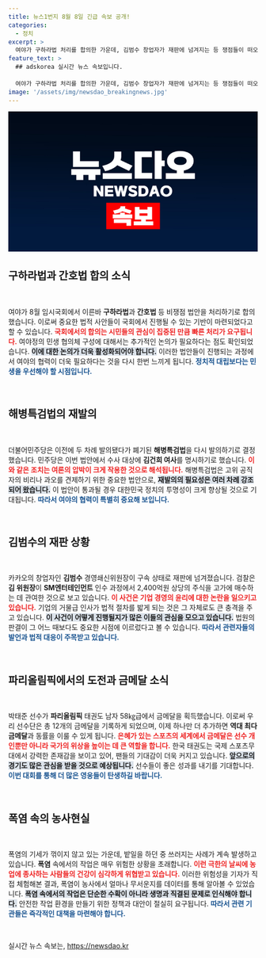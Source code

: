 ```yaml
---
title: 뉴스1번지 8월 8일 긴급 속보 공개!
categories:
  - 정치
excerpt: >
  여야가 구하라법 처리를 합의한 가운데, 김범수 창업자가 재판에 넘겨지는 등 쟁점들이 떠오르고 있습니다. 파리올림픽 금메달 쟁탈전과 폭염 속 위험한 밭일 체험도 놓치지 마세요!
feature_text: >
  ## adskorea 실시간 뉴스 속보입니다.

  여야가 구하라법 처리를 합의한 가운데, 김범수 창업자가 재판에 넘겨지는 등 쟁점들이 떠오르고 있습니다. 파리올림픽 금메달 쟁탈전과 폭염 속 위험한 밭일 체험도 놓치지 마세요!
image: '/assets/img/newsdao_breakingnews.jpg'
---
```


<p><img src="/assets/img/newsdao_breakingnews.jpg" alt="adskorea 속보" /></p>

<h2 data-ke-size="size26">구하라법과 간호법 합의 소식</h2>

<p data-ke-size="size16">&nbsp;</p>

<p>여야가 8월 임시국회에서 이른바 <b>구하라법</b>과 <b>간호법</b> 등 비쟁점 법안을 처리하기로 합의했습니다. 이로써 중요한 법적 사안들이 국회에서 진행될 수 있는 기반이 마련되었다고 할 수 있습니다. <b><span style="color: #ee2323;">국회에서의 합의는 시민들의 관심이 집중된 만큼 빠른 처리가 요구됩니다.</span></b> 여야정의 민생 협의체 구성에 대해서는 추가적인 논의가 필요하다는 점도 확인되었습니다. <b><span style="background-color: #21538527;">이에 대한 논의가 더욱 활성화되어야 합니다.</span></b> 이러한 법안들이 진행되는 과정에서 여야의 협력이 더욱 필요하다는 것을 다시 한번 느끼게 됩니다. <b><span style="color: #1a5490;">정치적 대립보다는 민생을 우선해야 할 시점입니다.</span></b></p>

<p data-ke-size="size16">&nbsp;</p>

<h2 data-ke-size="size26">해병특검법의 재발의</h2>

<p data-ke-size="size16">&nbsp;</p>

<p>더불어민주당은 이전에 두 차례 발의됐다가 폐기된 <b>해병특검법</b>을 다시 발의하기로 결정했습니다. 민주당은 이번 법안에서 수사 대상에 <b>김건희 여사</b>를 명시하기로 했습니다. <b><span style="color: #ee2323;">이와 같은 조치는 여론의 압박이 크게 작용한 것으로 해석됩니다.</span></b> 해병특검법은 고위 공직자의 비리나 과오를 견제하기 위한 중요한 법안으로, <b><span style="background-color: #21538527;">재발의의 필요성은 여러 차례 강조되어 왔습니다.</span></b> 이 법안이 통과될 경우 대한민국 정치의 투명성이 크게 향상될 것으로 기대됩니다. <b><span style="color: #1a5490;">따라서 여야의 협력이 특별히 중요해 보입니다.</span></b></p>

<p data-ke-size="size16">&nbsp;</p>

<h2 data-ke-size="size26">김범수의 재판 상황</h2>

<p data-ke-size="size16">&nbsp;</p>

<p>카카오의 창업자인 <b>김범수</b> 경영쇄신위원장이 구속 상태로 재판에 넘겨졌습니다. 검찰은 <b>김 위원장</b>이 <b>SM엔터테인먼트</b> 인수 과정에서 2,400억원 상당의 주식을 고가에 매수하는 데 관여한 것으로 보고 있습니다. <b><span style="color: #ee2323;">이 사건은 기업 경영의 윤리에 대한 논란을 일으키고 있습니다.</span></b> 기업의 거물급 인사가 법적 절차를 밟게 되는 것은 그 자체로도 큰 충격을 주고 있습니다. <b><span style="background-color: #21538527;">이 사건이 어떻게 진행될지가 많은 이들의 관심을 모으고 있습니다.</span></b> 법원의 판결이 그 어느 때보다도 중요한 시점에 이르렀다고 볼 수 있습니다. <b><span style="color: #1a5490;">따라서 관련자들의 발언과 법적 대응이 주목받고 있습니다.</span></b></p>

<p data-ke-size="size16">&nbsp;</p>

<h2 data-ke-size="size26">파리올림픽에서의 도전과 금메달 소식</h2>

<p data-ke-size="size16">&nbsp;</p>

<p>박태준 선수가 <b>파리올림픽</b> 태권도 남자 58㎏급에서 금메달을 획득했습니다. 이로써 우리 선수단은 총 12개의 금메달을 기록하게 되었으며, 이제 하나만 더 추가하면 <b>역대 최다 금메달</b>과 동률을 이룰 수 있게 됩니다. <b><span style="color: #ee2323;">은혜가 있는 스포츠의 세계에서 금메달은 선수 개인뿐만 아니라 국가의 위상을 높이는 데 큰 역할을 합니다.</span></b> 한국 태권도는 국제 스포츠무대에서 강력한 존재감을 보이고 있어, 팬들의 기대감이 더욱 커지고 있습니다. <b><span style="background-color: #21538527;">앞으로의 경기도 많은 관심을 받을 것으로 예상됩니다.</span></b> 선수들이 좋은 성과를 내기를 기대합니다. <b><span style="color: #1a5490;">이번 대회를 통해 더 많은 영웅들이 탄생하길 바랍니다.</span></b></p>

<p data-ke-size="size16">&nbsp;</p>

<h2 data-ke-size="size26">폭염 속의 농사현실</h2>

<p data-ke-size="size16">&nbsp;</p>

<p>폭염의 기세가 꺾이지 않고 있는 가운데, 밭일을 하던 중 쓰러지는 사례가 계속 발생하고 있습니다. <b>폭염</b> 속에서의 작업은 매우 위험한 상황을 초래합니다. <b><span style="color: #ee2323;">이런 극한의 날씨에 농업에 종사하는 사람들의 건강이 심각하게 위협받고 있습니다.</span></b> 이러한 위험성을 기자가 직접 체험해본 결과, 폭염이 농사에서 얼마나 무서운지를 데이터를 통해 알아볼 수 있었습니다. <b><span style="background-color: #21538527;">폭염 속에서의 작업은 단순한 수확이 아니라 생명과 직결된 문제로 인식해야 합니다.</span></b> 안전한 작업 환경을 만들기 위한 정책과 대안이 절실히 요구됩니다. <b><span style="color: #1a5490;">따라서 관련 기관들은 즉각적인 대책을 마련해야 합니다.</span></b> </p>

<p data-ke-size="size16">&nbsp;</p>
실시간 뉴스 속보는, <a href="https://newsdao.kr" rel="dofollow">https://newsdao.kr</a>


